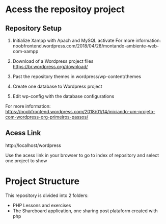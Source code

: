 # Acess the repositoy project

## Repository Setup
1. Initialize Xampp with Apach and MySQL activate
For more information: noobfrontend.wordpress.com/2018/04/28/montando-ambiente-web-com-xampp

2. Download of a Wordpress project files
https://br.wordpress.org/download/

3. Past the repository themes in wordpress/wp-content/themes

4. Create one database to Wordpress project

5. Edit wp-config with the database configurations

For more information: https://noobfrontend.wordpress.com/2018/01/14/iniciando-um-projeto-com-wordpress-org-primeiros-passos/


## Acess Link
http://localhost/wordpress

Use the acess link in your browser to go to index of repository and select one project to show

# Project Structure 
This repository is divided into 2 folders:
* PHP Lessons and exercises 
* The Shareboard application, one sharing post plataform created with php

